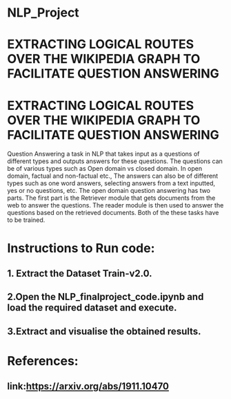 # NLP_Project
# EXTRACTING LOGICAL ROUTES OVER THE WIKIPEDIA GRAPH TO FACILITATE QUESTION ANSWERING

# EXTRACTING LOGICAL ROUTES OVER THE WIKIPEDIA GRAPH TO FACILITATE QUESTION ANSWERING

Question Answering a task in NLP that takes input as a questions of different types and outputs answers for these questions. The questions can be of various types such as Open domain vs closed domain. In open domain, factual and non-factual etc., The answers can also be of different types such as one word answers, selecting answers from a text inputted, yes or no questions, etc.  The open domain question answering has two parts. The first part is the Retriever module that gets documents from the web to answer the questions. The reader module is then used to answer the questions based on the retrieved documents. Both of the these tasks have to be trained.

# Instructions to Run code:

## 1. Extract the Dataset Train-v2.0.
## 2.Open the NLP_finalproject_code.ipynb and load the required dataset and execute.
## 3.Extract and visualise the obtained results.


# References:
## link:https://arxiv.org/abs/1911.10470

